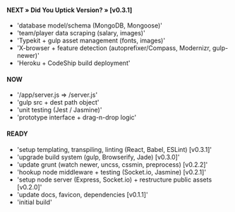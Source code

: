 

#### NEXT » Did You Uptick Version? » [v0.3.1]

- 'database model/schema (MongoDB, Mongoose)'
- 'team/player data scraping (salary, images)'
- 'Typekit + gulp asset management (fonts, images)'
- 'X-browser + feature detection (autoprefixer/Compass, Modernizr, gulp-newer)'
- 'Heroku + CodeShip build deployment'


#### NOW

- '/app/server.js => /server.js'
- 'gulp src + dest path object'
- 'unit testing (Jest / Jasmine)'
- 'prototype interface + drag-n-drop logic'


#### READY

- 'setup templating, transpiling, linting (React, Babel, ESLint) [v0.3.1]'
- 'upgrade build system (gulp, Browserify, Jade) [v0.3.0]'
- 'update grunt (watch newer, uncss, cssmin, preprocess) [v0.2.2]'
- 'hookup node middleware + testing (Socket.io, Jasmine) [v0.2.1]'
- 'setup node server (Express, Socket.io) + restructure public assets [v0.2.0]'
- 'update docs, favicon, dependencies [v0.1.1]'
- 'initial build'
